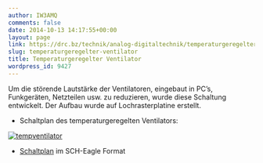 ```yaml
---
author: IW3AMQ
comments: false
date: 2014-10-13 14:17:55+00:00
layout: page
link: https://drc.bz/technik/analog-digitaltechnik/temperaturgeregelter-ventilator/
slug: temperaturgeregelter-ventilator
title: Temperaturgeregelter Ventilator
wordpress_id: 9427
---
```


Um die störende Lautstärke der Ventilatoren, eingebaut in PC’s, Funkgeräten, Netzteilen usw. zu reduzieren, wurde diese Schaltung entwickelt. Der Aufbau wurde auf Lochrasterplatine erstellt.



	
  * Schaltplan des temperaturgeregelten Ventilators:


[![tempventilator](https://drc.bz/wp-content/uploads/2014/10/tempventilator-300x204.jpg)](https://drc.bz/wp-content/uploads/2014/10/tempventilator.jpg)



	
  * [Schaltplan](https://drc.bz/wp-content/uploads/2014/10/temperaturgeregelter-ventilator.sch_.zip) im SCH-Eagle Format


